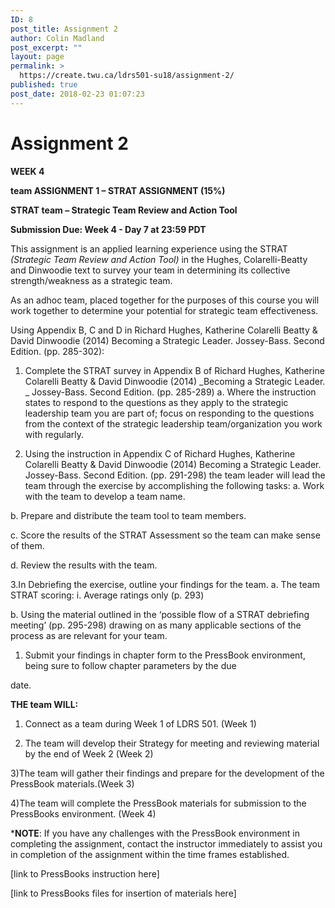 ```yaml
---
ID: 8
post_title: Assignment 2
author: Colin Madland
post_excerpt: ""
layout: page
permalink: >
  https://create.twu.ca/ldrs501-su18/assignment-2/
published: true
post_date: 2018-02-23 01:07:23
---
```

# Assignment 2

**WEEK 4**

**team ASSIGNMENT 1 – STRAT ASSIGNMENT (15%)**

**STRAT team – Strategic Team Review and Action Tool**

**Submission Due: Week 4 - Day 7 at 23:59 PDT**

This assignment is an applied learning experience using the STRAT _(Strategic Team Review and Action Tool)_ in the Hughes, Colarelli-Beatty and Dinwoodie text to survey your team in determining its collective strength/weakness as a strategic team.

As an adhoc team, placed together for the purposes of this course you will work together to determine your potential for strategic team effectiveness.

Using Appendix B, C and D in Richard Hughes, Katherine Colarelli Beatty &amp; David Dinwoodie (2014) Becoming a Strategic Leader. Jossey-Bass. Second Edition. (pp. 285-302):

1. Complete the STRAT survey in Appendix B of Richard Hughes, Katherine Colarelli Beatty &amp; David Dinwoodie (2014) _Becoming a Strategic Leader. _ Jossey-Bass. Second Edition. (pp. 285-289)
a. Where the instruction states to respond to the questions as they apply to the strategic leadership team you are part
of; focus on responding to the questions from the context of the strategic leadership team/organization you work
with regularly.

2. Using the instruction in Appendix C of Richard Hughes, Katherine Colarelli Beatty &amp; David Dinwoodie (2014) Becoming a Strategic Leader. Jossey-Bass. Second Edition. (pp. 291-298) the team leader will lead the team through the exercise by accomplishing the following tasks:
a. Work with the team to develop a team name.

b. Prepare and distribute the team tool to team members.

c. Score the results of the STRAT Assessment so the team can make sense of them.

d. Review the results with the team.

3.In Debriefing the exercise, outline your findings for the team.
a. The team STRAT scoring:
i. Average ratings only (p. 293)

b. Using the material outlined in the ‘possible flow of a STRAT debriefing meeting’ (pp. 295-298) drawing on as many applicable sections of the process as are relevant for your team.

1. Submit your findings in chapter form to the PressBook environment, being sure to follow chapter parameters by the due

date.

**THE team WILL:**

1) Connect as a team during Week 1 of LDRS 501. (Week 1)

2) The team will develop their Strategy for meeting and reviewing material by the end of Week 2 (Week 2)

3)The team will gather their findings and prepare for the development of the PressBook materials.(Week 3)

4)The team will complete the PressBook materials for submission to the PressBooks environment. (Week 4)

***NOTE**: If you have any challenges with the PressBook environment in completing the assignment, contact the instructor immediately to assist you in completion of the assignment within the time frames established.

[link to PressBooks instruction here]

[link to PressBooks files for insertion of materials here]